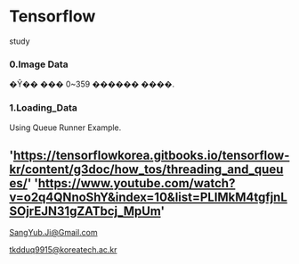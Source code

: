 ﻿# Tensorflow

study 

### 0.Image Data

�Ŷ�� ��� 0~359 ������ ����.

### 1.Loading_Data

Using Queue Runner Example.

'https://tensorflowkorea.gitbooks.io/tensorflow-kr/content/g3doc/how_tos/threading_and_queues/'
'https://www.youtube.com/watch?v=o2q4QNnoShY&index=10&list=PLlMkM4tgfjnLSOjrEJN31gZATbcj_MpUm'
----------------------------------
SangYub.Ji@Gmail.com

tkdduq9915@koreatech.ac.kr

